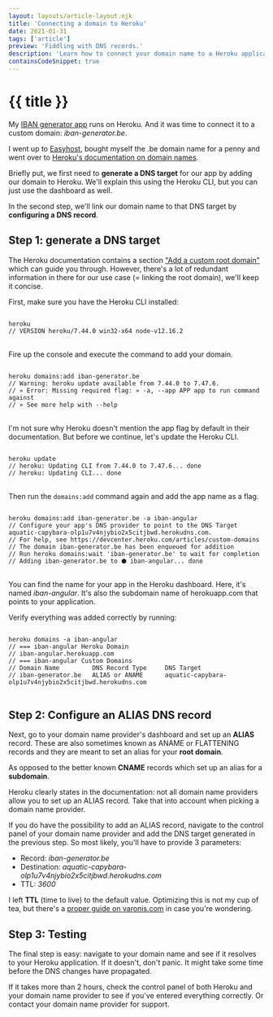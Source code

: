 ```yaml
---
layout: layouts/article-layout.njk
title: 'Connecting a domain to Heroku'
date: 2021-01-31
tags: ['article']
preview: 'Fiddling with DNS records.'
description: 'Learn how to connect your domain name to a Heroku application by managing Heroku settigns and adding the necessary DNS records.'
containsCodeSnippet: true
---
```


# {{ title }}

My [IBAN generator app](https://iban-generator.be) runs on Heroku. And it was time to connect it to a custom domain: _iban-generator.be_.

I went up to [Easyhost](https://www.easyhost.be/nl/), bought myself the .be domain name for a penny and went over to [Heroku's documentation on domain names](https://devcenter.heroku.com/articles/custom-domains).

Briefly put, we first need to **generate a DNS target** for our app by adding our domain to Heroku. We'll explain this using the Heroku CLI, but you can just use the dashboard as well.

In the second step, we'll link our domain name to that DNS target by **configuring a DNS record**.

## Step 1: generate a DNS target

The Heroku documentation contains a section ["Add a custom root domain"](https://devcenter.heroku.com/articles/custom-domains#add-a-custom-root-domain) which can guide you through. However, there's a lot of redundant information in there for our use case (= linking the root domain), we'll keep it concise.

First, make sure you have the Heroku CLI installed:

<pre>
<code class="language-javascript">
heroku 
// VERSION heroku/7.44.0 win32-x64 node-v12.16.2
</code>
</pre>

Fire up the console and execute the command to add your domain.

<pre>
<code class="language-javascript">
heroku domains:add iban-generator.be
// Warning: heroku update available from 7.44.0 to 7.47.6. 
// » Error: Missing required flag: » -a, --app APP app to run command against 
// » See more help with --help
</code>
</pre>

I'm not sure why Heroku doesn't mention the app flag by default in their documentation. But before we continue, let's update the Heroku CLI.

<pre>
<code class="language-javascript">
heroku update
// heroku: Updating CLI from 7.44.0 to 7.47.6... done 
// heroku: Updating CLI... done
</code>
</pre>

Then run the `domains:add` command again and add the app name as a flag.

<pre class="language-javascript">
<code class="language-javascript">
heroku domains:add iban-generator.be -a iban-angular
// Configure your app's DNS provider to point to the DNS Target aquatic-capybara-olp1u7v4njybio2x5citjbwd.herokudns.com. 
// For help, see https://devcenter.heroku.com/articles/custom-domains
// The domain iban-generator.be has been enqueued for addition 
// Run heroku domains:wait 'iban-generator.be' to wait for completion 
// Adding iban-generator.be to ⬢ iban-angular... done
</code>
</pre>

You can find the name for your app in the Heroku dashboard. Here, it's named _iban-angular_. It's also the subdomain name of herokuapp.com that points to your application.

Verify everything was added correctly by running:

<pre class="language-javascript">
<code class="language-javascript">
heroku domains -a iban-angular
// === iban-angular Heroku Domain 
// iban-angular.herokuapp.com
// === iban-angular Custom Domains 
// Domain Name         DNS Record Type     DNS Target 
// iban-generator.be   ALIAS or ANAME      aquatic-capybara-olp1u7v4njybio2x5citjbwd.herokudns.com
</code>
</pre>

## Step 2: Configure an ALIAS DNS record

Next, go to your domain name provider's dashboard and set up an **ALIAS** record. These are also sometimes known as ANAME or FLATTENING records and they are meant to set an alias for your **root domain**.

As opposed to the better known **CNAME** records which set up an alias for a **subdomain**.

Heroku clearly states in the documentation: not all domain name providers allow you to set up an ALIAS record. Take that into account when picking a domain name provider.

If you do have the possibility to add an ALIAS record, navigate to the control panel of your domain name provider and add the DNS target generated in the previous step. So most likely, you'll have to provide 3 parameters:

- Record: _iban-generator.be_
- Destination: _aquatic-capybara-olp1u7v4njybio2x5citjbwd.herokudns.com_
- TTL: _3600_

I left **TTL** (time to live) to the default value. Optimizing this is not my cup of tea, but there's a [proper guide on varonis.com](https://blogvaronis2.wpengine.com/dns-ttl/) in case you're wondering.

## Step 3: Testing

The final step is easy: navigate to your domain name and see if it resolves to your Heroku application. If it doesn't, don't panic. It might take some time before the DNS changes have propagated.

If it takes more than 2 hours, check the control panel of both Heroku and your domain name provider to see if you've entered everything correctly. Or contact your domain name provider for support.
